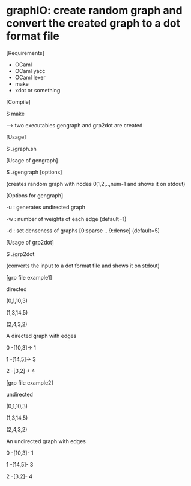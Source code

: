# graphIO: create random graph and convert the created graph to a dot format file

[Requirements]
- OCaml
- OCaml yacc
- OCaml lexer
- make
- xdot or something


[Compile]

$ make

--> two executables gengraph and grp2dot are created


[Usage]

$ ./graph.sh


[Usage of gengraph]

$ ./gengraph <num> [options]

(creates random graph with nodes 0,1,2,..,num-1 and shows it on stdout)


[Options for gengraph]

-u			: generates undirected graph

-w <num>	: number of weights of each edge (default=1)

-d <num>	: set denseness of graphs [0:sparse .. 9:dense] (default=5)



[Usage of grp2dot]

$ ./grp2dot <grpfile>

(converts the input <grpfile> to a dot format file and shows it on stdout)


[grp file example1]

directed

(0,1,10,3)

(1,3,14,5)

(2,4,3,2) 


A directed graph with edges

0 -[10,3]-> 1

1 -[14,5]-> 3

2 -[3,2]->  4



[grp file example2]

undirected

(0,1,10,3)

(1,3,14,5)

(2,4,3,2)


An undirected graph with edges

0 -[10,3]- 1

1 -[14,5]- 3

2 -[3,2]-  4
